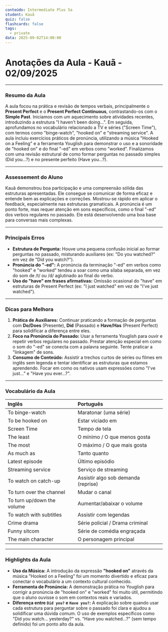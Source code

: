 ```yaml
---
conteúdo: Intermediate Plus 5a
student: Kauã
quiz: false
flashcards: false
tags:
  - private
data: 2025-09-02T14:00:00
---
```

# Anotações da Aula - Kauã - 02/09/2025

---

### **Resumo da Aula**

A aula focou na prática e revisão de tempos verbais, principalmente o **Present Perfect** e o **Present Perfect Continuous**, contrastando-os com o **Simple Past**. Iniciamos com um aquecimento sobre atividades recentes, introduzindo a estrutura "I haven't been doing...". Em seguida, aprofundamos no vocabulário relacionado a TV e séries ("Screen Time"), com termos como "binge-watch", "hooked on" e "streaming service". A aula incluiu exercícios práticos de pronúncia, utilizando a música "Hooked on a Feeling" e a ferramenta Youglish para demonstrar o uso e a sonoridade de "hooked on" e do final "-ed" em verbos como "worked". Finalizamos com uma revisão estrutural de como formar perguntas no passado simples (Did you...?) e no presente perfeito (Have you...?).

---

### **Assessement do Aluno**

Kauã demonstrou boa participação e uma compreensão sólida das estruturas apresentadas. Ele consegue se comunicar de forma eficaz e entende bem as explicações e correções. Mostrou-se rápido em aplicar o feedback, especialmente nas estruturas gramaticais. A pronúncia é um ponto forte, mas requer atenção em sons específicos, como o final "-ed" dos verbos regulares no passado. Ele está desenvolvendo uma boa base para conversas mais complexas.

---

### **Principais Erros**

- **Estrutura de Pergunta:** Houve uma pequena confusão inicial ao formar perguntas no passado, misturando auxiliares (ex: "Do you watched?" em vez de "Did you watch?").
- **Pronúncia do "-ed":** A pronúncia da terminação "-ed" em verbos como "hooked" e "worked" tendeu a soar como uma sílaba separada, em vez do som de /t/ ou /d/ aglutinado ao final do verbo.
- **Uso do "have" em frases afirmativas:** Omissão ocasional do "have" em estruturas de Present Perfect (ex: "I just watched" em vez de "I've just watched").

---

### **Dicas para Melhora**

1.  **Prática de Auxiliares:** Continuar praticando a formação de perguntas com **Do/Does** (Presente), **Did** (Passado) e **Have/Has** (Present Perfect) para solidificar a diferença entre eles.
2.  **Foco na Pronúncia do Passado:** Usar a ferramenta Youglish para ouvir e repetir verbos regulares no passado. Prestar atenção especial em como o som do "-ed" se conecta com a palavra seguinte. Tente praticar a "linkagem" de sons.
3.  **Consumo de Conteúdo:** Assistir a trechos curtos de séries ou filmes em inglês sem legenda e tentar identificar as estruturas que estamos aprendendo. Focar em como os nativos usam expressões como "I've just..." e "Have you ever...?".

---

### **Vocabulário da Aula**

| Inglês | Português |
| :--- | :--- |
| To binge-watch | Maratonar (uma série) |
| To be hooked on | Estar viciado em |
| Screen Time | Tempo de tela |
| The least | O mínimo / O que menos gosta |
| The most | O máximo / O que mais gosta |
| As much as | Tanto quanto |
| Latest episode | Último episódio |
| Streaming service | Serviço de streaming |
| To watch on catch-up | Assistir algo sob demanda (reprise) |
| To turn over the channel | Mudar o canal |
| To turn up/down the volume | Aumentar/abaixar o volume |
| To watch with subtitles | Assistir com legendas |
| Crime drama | Série policial / Drama criminal |
| Funny sitcom | Série de comédia engraçada |
| The main character | O personagem principal |

---

### **Highlights da Aula**

- **Uso da Música:** A introdução da expressão **"hooked on"** através da música "Hooked on a Feeling" foi um momento divertido e eficaz para conectar o vocabulário a um contexto cultural conhecido.
- **Ferramenta de Pronúncia:** A demonstração prática no Youglish para corrigir a pronúncia de "hooked on" e "worked" foi muito útil, permitindo que o aluno ouvisse o som em contextos reais e variados.
- **Diferença entre `Did you?` e `Have you?`:** A explicação sobre quando usar cada estrutura para perguntar sobre o passado foi clara e ajudou a solidificar uma dúvida comum. O uso de exemplos específicos como "Did you watch... yesterday?" vs. "Have you watched...?" (sem tempo definido) foi um ponto alto da aula.
